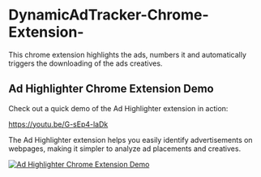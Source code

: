 # DynamicAdTracker-Chrome-Extension-
This chrome extension highlights the ads, numbers it and automatically triggers the downloading of the ads creatives.

## Ad Highlighter Chrome Extension Demo

Check out a quick demo of the Ad Highlighter extension in action:

https://youtu.be/G-sEp4-laDk

The Ad Highlighter extension helps you easily identify advertisements on webpages, making it simpler to analyze ad placements and creatives.

[![Ad Highlighter Chrome Extension Demo](https://img.youtube.com/vi/G-sEp4-laDk/maxresdefault.jpg)](https://youtu.be/G-sEp4-laDk)
